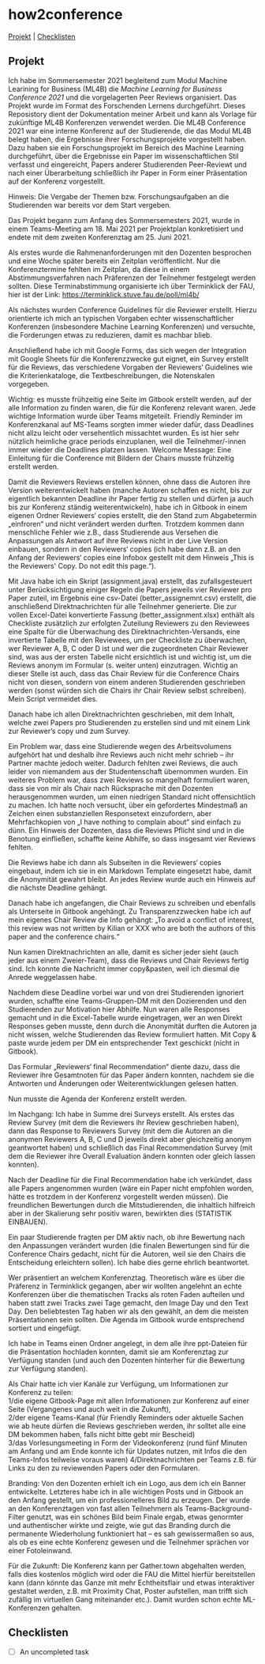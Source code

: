 # how2conference #

[Projekt](#Projekt) |
[Checklisten](#Checklisten)


## Projekt ##

Ich habe im Sommersemester 2021 begleitend zum Modul Machine Learining for Business (ML4B) die _Machine Learning for Business Conference 2021_ und die vorgelagerten Peer Reviews organisiert. Das Projekt wurde im Format des Forschenden Lernens durchgeführt. Dieses Reposistory dient der Dokumentation meiner Arbeit und kann als Vorlage für zukünftige ML4B Konferenzen verwendet werden.
Die ML4B Conference 2021 war eine interne Konferenz auf der Studierende, die das Modul ML4B belegt haben, die Ergebnisse ihrer Forschungsprojekte vorgestellt haben. Dazu haben sie ein Forschungsprojekt im Bereich des Machine Learning durchgeführt, über die Ergebnisse ein Paper im wissenschaftlichen Stil verfasst und eingereicht, Papers anderer Studierenden Peer-Reviewt und nach einer Überarbeitung schließlich ihr Paper in Form einer Präsentation auf der Konferenz vorgestellt.

Hinweis: Die Vergabe der Themen bzw. Forschungsaufgaben an die Studierenden war bereits vor dem Start vergeben.

Das Projekt begann zum Anfang des Sommersemesters 2021, wurde in einem Teams-Meeting am 18. Mai 2021 per Projektplan konkretisiert und endete mit dem zweiten Konferenztag am 25. Juni 2021.

Als erstes wurde die Rahmenanforderungen mit den Dozenten besprochen und eine Woche später bereits ein Zeitplan veröffentlicht. Nur die Konferenztermine fehlten im Zeitplan, da diese in einem Abstimmungsverfahren nach Präferenzen der Teilnehmer festgelegt werden sollten. Diese Terminabstimmung organisierte ich über Terminklick der FAU, hier ist der Link:
https://terminklick.stuve.fau.de/poll/ml4b/

Als nächstes wurden Conference Guidelines für die Reviewer erstellt. Hierzu orientierte ich mich an typischen Vorgaben echter wissenschaftlicher Konferenzen (insbesondere Machine Learning Konferenzen) und versuchte, die Forderungen etwas zu reduzieren, damit es machbar blieb. 

Anschließend habe ich mit Google Forms, das sich wegen der Integration mit Google Sheets für die Konferenzzwecke gut eignet, ein Survey erstellt für die Reviews, das verschiedene Vorgaben der Reviewers‘ Guidelines wie die Kriterienkataloge, die Textbeschreibungen, die Notenskalen vorgegeben.

Wichtig: es musste frühzeitig eine Seite im Gitbook erstellt werden, auf der alle Information zu finden waren, die für die Konferenz relevant waren. Jede wichtige Information wurde über Teams mitgeteilt. Friendly Reminder im Konferenzkanal auf MS-Teams sorgten immer wieder dafür, dass Deadlines nicht allzu leicht oder versehentlich missachtet wurden. Es ist hier sehr nützlich heimliche grace periods einzuplanen, weil die Teilnehmer/-innen immer wieder die Deadlines platzen lassen. Welcome Message: Eine Einleitung für die Conference mit Bildern der Chairs musste frühzeitig erstellt werden.

Damit die Reviewers Reviews erstellen können, ohne dass die Autoren ihre Version weiterentwickelt haben (manche Autoren schaffen es nicht, bis zur eigentlich bekannten Deadline ihr Paper fertig zu stellen und dürfen ja auch bis zur Konferenz ständig weiterentwickeln), habe ich in Gitbook in einem eigenen Ordner Reviewers‘ copies erstellt, die den Stand zum Abgabetermin „einfroren“ und nicht verändert werden durften. Trotzdem kommen dann menschliche Fehler wie z.B., dass Studierende aus Versehen die Anpassungen als Antwort auf ihre Reviews nicht in der Live Version einbauen, sondern in den Reviewers‘ copies (ich habe dann z.B. an den Anfang der Reviewers‘ copies eine Infobox gestellt mit dem Hinweis „This is the Reviewers' Copy. Do not edit this page.“). 

Mit Java habe ich ein Skript (assignment.java) erstellt, das zufallsgesteuert unter Berücksichtigung einiger Regeln die Papers jeweils vier Reviewer pro Paper zuteil, im Ergebnis eine csv-Datei (better_assignemnt.csv) erstellt, die anschließend Direktnachrichten für alle Teilnehmer generierte. Die zur vollen Excel-Datei konvertierte Fassung (better_assignment.xlsx) enthält als Checkliste zusätzlich zur erfolgten Zuteilung Reviewers zu den Reviewees eine Spalte für die Überwachung des Direktnachrichten-Versands, eine invertierte Tabelle mit den Reviewees, um per Checkliste zu überwachen, wer Reviewer A, B, C oder D ist und wer die zugeordneten Chair Reviewer sind, was aus der ersten Tabelle nicht ersichtlich ist und wichtig ist, um die Reviews anonym im Formular (s. weiter unten) einzutragen. Wichtig an dieser Stelle ist auch, dass das Chair Review für die Conference Chairs nicht von diesen, sondern von einem anderen Studierenden geschrieben werden (sonst würden sich die Chairs ihr Chair Review selbst schreiben). Mein Script vermeidet dies.

Danach habe ich allen Direktnachrichten geschrieben, mit dem Inhalt, welche zwei Papers pro Studierenden zu erstellen sind und mit einem Link zur Reviewer’s copy und zum Survey. 

Ein Problem war, dass eine Studierende wegen des Arbeitsvolumens aufgehört hat und deshalb ihre Reviews auch nicht mehr schrieb – ihr Partner machte jedoch weiter. Dadurch fehlten zwei Reviews, die auch leider von niemandem aus der Studentenschaft übernommen wurden. Ein weiteres Problem war, dass zwei Reviews so mangelhaft formuliert waren, dass sie von mir als Chair nach Rücksprache mit den Dozenten herausgenommen wurden, um einen niedrigen Standard nicht offensichtlich zu machen. Ich hatte noch versucht, über ein gefordertes Mindestmaß an Zeichen einen substanziellen Responsetext einzufordern, aber Mehrfachkopien von „I have nothing to complain about“ sind einfach zu dünn. Ein Hinweis der Dozenten, dass die Reviews Pflicht sind und in die Benotung einfließen, schaffte keine Abhilfe, so dass insgesamt vier Reviews fehlten.

Die Reviews habe ich dann als Subseiten in die Reviewers‘ copies eingebaut, indem ich sie in ein Markdown Template eingesetzt habe, damit die Anonymität gewahrt bleibt. An jedes Review wurde auch ein Hinweis auf die nächste Deadline gehängt.

Danach habe ich angefangen, die Chair Reviews zu schreiben und ebenfalls als Unterseite in Gitbook angehängt. Zu Transparenzzwecken habe ich auf mein eigenes Chair Review die Info gehängt: „To avoid a conflict of interest, this review was not written by Kilian or XXX who are both the authors of this paper and the conference chairs.“

Nun kamen Direktnachrichten an alle, damit es sicher jeder sieht (auch jeder aus einem Zweier-Team), dass die Reviews und Chair Reviews fertig sind. Ich konnte die Nachricht immer copy&pasten, weil ich diesmal die Anrede weggelassen habe.

Nachdem diese Deadline vorbei war und von drei Studierenden ignoriert wurden, schaffte eine Teams-Gruppen-DM mit den Dozierenden und den Studierenden zur Motivation hier Abhilfe. Nun waren alle Responses gemacht und in die Excel-Tabelle wurde eingetragen, wer an wen Direkt Responses geben musste, denn durch die Anonymität durften die Autoren ja nicht wissen, welche Studierenden das Review formuliert hatten. Mit Copy & paste wurde jedem per DM ein entsprechender Text geschickt (nicht in Gitbook).

Das Formular „Reviewers‘ final Recommendation“ diente dazu, dass die Reviewer ihre Gesamtnoten für das Paper ändern konnten, nachdem sie die Antworten und Änderungen oder Weiterentwicklungen gelesen hatten.

Nun musste die Agenda der Konferenz erstellt werden. 

Im Nachgang:  Ich habe in Summe drei Surveys erstellt. Als erstes das Review Survey (mit dem die Reviewers ihr Review geschrieben haben), dann das Response to Reviewers Survey (mit dem die Autoren an die anonymen Reviewers A, B, C und D jeweils direkt aber gleichzeitig anonym geantwortet haben) und schließlich das Final Recommendation Survey (mit dem die Reviewer ihre Overall Evaluation ändern konnten oder gleich lassen konnten). 

Nach der Deadline für die Final Recommendation habe ich verkündet, dass alle Papers angenommen wurden (wäre ein Paper nicht empfohlen worden, hätte es trotzdem in der Konferenz vorgestellt werden müssen). Die freundlichen Bewertungen durch die Mitstudierenden, die inhaltlich hilfreich aber in der Skalierung sehr positiv waren, bewirkten dies (STATISTIK EINBAUEN).

Ein paar Studierende fragten per DM aktiv nach, ob ihre Bewertung nach den Anpassungen verändert wurden (die finalen Bewertungen sind für die Conference Chairs gedacht, nicht für die Autoren, weil sie den Chairs die Entscheidung erleichtern sollen). Ich habe dies gerne ehrlich beantwortet.

Wer präsentiert an welchem Konferenztag. Theoretisch wäre es über die Präferenz in Terminklick gegangen, aber wir wollten angelehnt an echte Konferenzen über die thematischen Tracks als roten Faden aufteilen und haben statt zwei Tracks zwei Tage gemacht, den Image Day und den Text Day. Den beliebtesten Tag haben wir als den gewählt, an dem die meisten Präsentationen sein sollten. Die Agenda im Gitbook wurde entsprechend sortiert und eingefügt. 

Ich habe in Teams einen Ordner angelegt, in dem alle ihre ppt-Dateien für die Präsentation hochladen konnten, damit sie am Konferenztag zur Verfügung standen (und auch den Dozenten hinterher für die Bewertung zur Verfügung standen).

Als Chair hatte ich vier Kanäle zur Verfügung, um Informationen zur Konferenz zu teilen:  
1/die eigene Gitbook-Page mit allen Informationen zur Konferenz auf einer Seite (Vergangenes und auch weit in die Zukunft),  
2/der eigene Teams-Kanal (für Friendly Reminders oder aktuelle Sachen wie ab heute dürfen die Reviews geschrieben werden, ihr solltet alle eine DM bekommen haben, falls nicht bitte gebt mir Bescheid)  
3/das Vorlesungsmeeting in Form der Videokonferenz (rund fünf Minuten am Anfang und am Ende konnte ich für Updates nutzen, mit Infos die den Teams-Infos teilweise voraus waren)
4/Direktnachrichten per Teams z.B. für Links zu den zu reviewenden Papers oder den Formularen. 

Branding: Von den Dozenten erhielt ich ein Logo, aus dem ich ein Banner entwickelte. Letzteres habe ich in alle wichtigen Posts und in Gitbook an den Anfang gestellt, um ein professionelleres Bild zu erzeugen. Der wurde an den Konferenztagen von fast allen Teilnehmern als Teams-Background-Filter genutzt, was ein schönes Bild beim Finale ergab, etwas genormter und authentischer wirkte und zeigte, wie gut das Branding durch die permanente Wiederholung funktioniert hat – es sah gewissermaßen so aus, als ob es eine echte Konferenz gewesen und die Teilnehmer sprächen vor einer Fotoleinwand.

Für die Zukunft: Die Konferenz kann per Gather.town abgehalten werden, falls dies kostenlos möglich wird oder die FAU die Mittel hierfür bereitstellen kann (dann könnte das Ganze mit mehr Echtheitsflair und etwas interaktiver gestaltet werden, z.B. mit Proximity Chat, Poster aufstellen, man trifft sich zufällig im virtuellen Gang miteinander etc.). Damit wurden schon echte ML-Konferenzen gehalten.


## Checklisten ##

- [ ] An uncompleted task 



